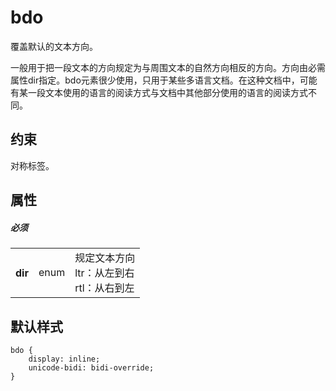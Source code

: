 # bdo

覆盖默认的文本方向。

一般用于把一段文本的方向规定为与周围文本的自然方向相反的方向。方向由必需属性dir指定。bdo元素很少使用，只用于某些多语言文档。在这种文档中，可能有某一段文本使用的语言的阅读方式与文档中其他部分使用的语言的阅读方式不同。

## 约束

对称标签。

## 属性

##### 必须
<table>
<tr>
    <th>dir</th>
    <td>enum</td>
    <td>规定文本方向
        <br/>ltr：从左到右
        <br/>rtl：从右到左
    </td>
</tr>
</table>

## 默认样式

```
bdo {
    display: inline;
    unicode-bidi: bidi-override;
}
```